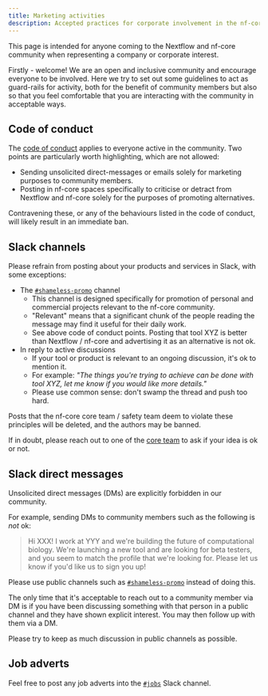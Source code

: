 ```yaml
---
title: Marketing activities
description: Accepted practices for corporate involvement in the nf-core community
---
```


This page is intended for anyone coming to the Nextflow and nf-core community when representing a company or corporate interest.

Firstly - welcome! We are an open and inclusive community and encourage everyone to be involved. Here we try to set out some guidelines to act as guard-rails for activity, both for the benefit of community members but also so that you feel comfortable that you are interacting with the community in acceptable ways.

## Code of conduct

The [code of conduct](/code_of_conduct/) applies to everyone active in the community.
Two points are particularly worth highlighting, which are not allowed:

- Sending unsolicited direct-messages or emails solely for marketing purposes to community members.
- Posting in nf-core spaces specifically to criticise or detract from Nextflow and nf-core solely for the purposes of promoting alternatives.

Contravening these, or any of the behaviours listed in the code of conduct, will likely result in an immediate ban.

## Slack channels

Please refrain from posting about your products and services in Slack, with some exceptions:

- The [`#shameless-promo`](https://nfcore.slack.com/channels/shameless-promo) channel
  - This channel is designed specifically for promotion of personal and commercial projects relevant to the nf-core community.
  - "Relevant" means that a significant chunk of the people reading the message may find it useful for their daily work.
  - See above code of conduct points. Posting that tool XYZ is better than Nextflow / nf-core and advertising it as an alternative is not ok.
- In reply to active discussions
  - If your tool or product is relevant to an ongoing discussion, it's ok to mention it.
  - For example: _"The things you're trying to achieve can be done with tool XYZ, let me know if you would like more details."_
  - Please use common sense: don't swamp the thread and push too hard.

Posts that the nf-core core team / safety team deem to violate these principles will be deleted, and the authors may be banned.

If in doubt, please reach out to one of the [core team](/governance#core-team) to ask if your idea is ok or not.

## Slack direct messages

Unsolicited direct messages (DMs) are explicitly forbidden in our community.

For example, sending DMs to community members such as the following is _not_ ok:

> Hi XXX! I work at YYY and we're building the future of computational biology.
> We're launching a new tool and are looking for beta testers, and you seem
> to match the profile that we're looking for. Please let us know if you'd
> like us to sign you up!

Please use public channels such as [`#shameless-promo`](https://nfcore.slack.com/channels/shameless-promo) instead of doing this.

The only time that it's acceptable to reach out to a community member via DM is if you have been discussing something with that person in a public channel and they have shown explicit interest. You may then follow up with them via a DM.

Please try to keep as much discussion in public channels as possible.

## Job adverts

Feel free to post any job adverts into the [`#jobs`](https://nfcore.slack.com/channels/jobs) Slack channel.
